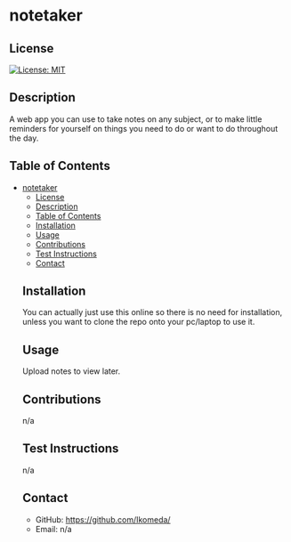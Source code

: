 
  # notetaker
  <a name='license'></a>
  ## License
  [![License: MIT](https://img.shields.io/badge/license-MIT-yellow.svg)](http://www.mit.edu/~amini/LICENSE.md)
  ## Description
  A web app you can use to take notes on any subject, or to make little reminders for yourself on things you need to do or want to do throughout the day.
  ## Table of Contents
- [notetaker](#notetaker)
  - [License](#license)
  - [Description](#description)
  - [Table of Contents](#table-of-contents)
  - [Installation](#installation)
  - [Usage](#usage)
  - [Contributions](#contributions)
  - [Test Instructions](#test-instructions)
  - [Contact](#contact)
  ## Installation
  You can actually just use this online so there is no need for installation, unless you want to clone the repo onto your pc/laptop to use it.
  ## Usage
  Upload notes to view later.
  ## Contributions
  n/a
  ## Test Instructions
  n/a
  ## Contact
  * GitHub: https://github.com/Ikomeda/
  * Email: n/a
